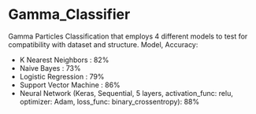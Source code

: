# Gamma_Classifier
Gamma Particles Classification that employs 4 different models to test for compatibility with dataset and structure.
Model, Accuracy:
- K Nearest Neighbors : 82%
- Naive Bayes : 73%
- Logistic Regression : 79%
- Support Vector Machine : 86%
- Neural Network (Keras, Sequential, 5 layers, activation_func: relu, optimizer: Adam, loss_func: binary_crossentropy): 88%
